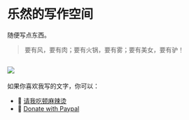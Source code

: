 # 乐然的写作空间

随便写点东西。

> 要有风，要有肉；要有火锅，要有雾；要有美女，要有驴！

![](images/all-good.png)
---

如果你喜欢我写的文字，你可以：
* 🍲 [请我吃顿麻辣烫](https://mbd.pub/o/bread/ZJmVmZtv)
* 🍲 [Donate with Paypal](https://www.paypal.com/paypalme/LeranBai)
